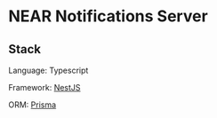 # NEAR Notifications Server

## Stack

Language: Typescript

Framework: [NestJS](https://nestjs.com/)

ORM: [Prisma](https://www.prisma.io/)
